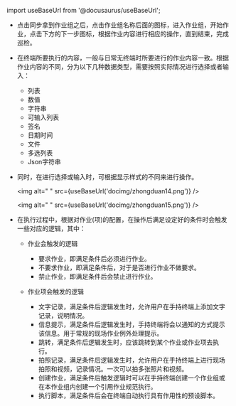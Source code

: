 
import useBaseUrl from '@docusaurus/useBaseUrl';

* 点击同步拿到作业组之后，点击作业组名称后面的图标，进入作业组，开始作业，点击下方的下一步图标，根据作业内容进行相应的操作，直到结束，完成巡检。

* 在终端所要执行的内容，一般与日常无终端时所要进行的作业内容一致。根据作业内容的不同，分为以下几种数据类型，需要按照实际情况进行选择或者输入：
  + 列表
  + 数值
  + 字符串
  + 可输入列表
  + 签名
  + 日期时间
  + 文件
  + 多选列表
  + Json字符串

* 同时，在进行选择或输入时，可根据显示样式的不同来进行操作。 

  <img alt=" " src={useBaseUrl('docimg/zhongduan14.png')} />
  
  <img alt=" " src={useBaseUrl('docimg/zhongduan15.png')} />

* 在执行过程中，根据对作业(项)的配置，在操作后满足设定好的条件时会触发一些对应的逻辑，其中：
  + 作业会触发的逻辑
    + 要求作业，即满足条件后必须进行作业。
    + 不要求作业，即满足条件后，对于是否进行作业不做要求。
    + 禁止作业，即满足条件后会禁止进行作业。 
  
  + 作业项会触发的逻辑
    + 文字记录，满足条件后逻辑发生时，允许用户在手持终端上添加文字记录，说明情况。
    + 信息提示，满足条件后逻辑发生时，手持终端将会以通知的方式提示该信息。用于常规的现场作业例外处理提示。
    + 跳转，满足条件后逻辑发生时，应该跳转到某个作业或作业项去执行。
    + 拍照记录，满足条件后逻辑发生时，允许用户在手持终端上进行现场拍照和视频，记录情况。一次可以拍多张照片和视频。
    + 创建作业，满足条件后触发逻辑时可以在手持终端创建一个作业组或在本作业组内创建一个引用作业规范执行。
    + 执行脚本，满足条件后会在终端自动执行具有作用性的预设脚本。
   